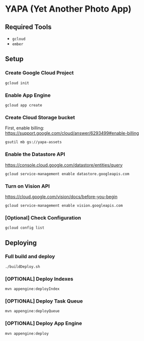 YAPA (Yet Another Photo App)
============================

## Required Tools

* `gcloud`
* `ember`

## Setup

### Create Google Cloud Project

`gcloud init`

### Enable App Engine

`gcloud app create`

### Create Cloud Storage bucket

First, enable billing: https://support.google.com/cloud/answer/6293499#enable-billing

`gsutil mb gs://yapa-assets`

### Enable the Datastore API

https://console.cloud.google.com/datastore/entities/query

`gcloud service-management enable datastore.googleapis.com`

### Turn on Vision API

https://cloud.google.com/vision/docs/before-you-begin

`gcloud service-management enable vision.googleapis.com`

### [Optional] Check Configuration

`gcloud config list`

## Deploying

### Full build and deploy

`./buildDeploy.sh`

### [OPTIONAL] Deploy Indexes

`mvn appengine:deployIndex`

###  [OPTIONAL] Deploy Task Queue

`mvn appengine:deployQueue`

###  [OPTIONAL] Deploy App Engine

`mvn appengine:deploy`

